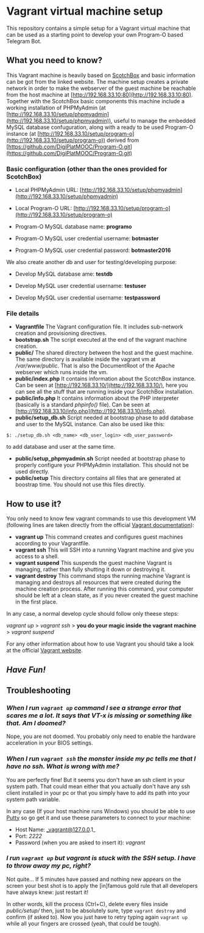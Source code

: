 # **Vagrant virtual machine setup** 

This repository contains a simple setup for a Vagrant virtual machine that can be used as a starting point to develop your own Program-O based Telegram Bot.

## **What you need to know?**
  This Vagrant machine is heavily based on [ScotchBox](https://box.scotch.io/) and basic information can be got from the linked website.
  The machine setup creates a private network in order to make the webserver of the guest machine be reachable from the host machine at  [http://192.168.33.10:80](http://192.168.33.10:80).
  Together with the ScotchBox basic components this machine include a working installation of PHPMyAdmin (at [http://192.168.33.10/setup/phpmyadmin](http://192.168.33.10/setup/phpmyadmin)), useful to manage the embedded MySQL database confuguration, along with a ready to be used Program-O instance (at [http://192.168.33.10/setup/program-o](http://192.168.33.10/setup/program-o)) derived from [https://github.com/DigiPlatMOOC/Program-O.git](https://github.com/DigiPlatMOOC/Program-O.git)
  
### **Basic configuration (other than the ones provided for ScotchBox)**
  * Local PHPMyAdmin URL: [http://192.168.33.10/setup/phpmyadmin](http://192.168.33.10/setup/phpmyadmin)
  
  * Local Program-O URL: [http://192.168.33.10/setup/program-o](http://192.168.33.10/setup/program-o)
  
  * Program-O MySQL database name: __programo__
  
  * Program-O MySQL user credential username: __botmaster__
  
  * Program-O MySQL user credential password: __botmaster2016__
  
  We also create another db and user for testing/developing purpose: 
  * Develop MySQL database ame: __testdb__
  
  * Develop MySQL user credential username: __testuser__
  
  * Develop MySQL user credential username: __testpassword__ 

### **File details**
  * **Vagrantfile**
  The Vagrant configuration file. It includes sub-network creation and provisioning directives. 
  * **bootstrap.sh**
  The script executed at the end of the vagrant machine creation. 
  * **public/**
  The shared directory between the host and the guest machine. The same directory is available inside the vagrant vm at _/var/www/public_. That is also the DocumentRoot of the Apache webserver which runs inside the vm. 
  * **public/index.php**
  It contains information about the ScotchBox instance. Can be seen at [http://192.168.33.10/](http://192.168.33.10/), here you can see all the stuff that are running inside your ScotchBox installation.
  * **public/info.php**
  It contains information about the PHP interpreter (basically is a standard *phpinfo()* file). Can be seen at [http://192.168.33.10/info.php](http://192.168.33.10/info.php).
  * **public/setup_db.sh**
  Script needed at bootstrap phase to add database and user to the MySQL instance. Can also be used like this:
  ```
  $: ./setup_db.sh <db_name> <db_user_login> <db_user_password>
  ``` 
  to add database and user at the same time.
  * **public/setup_phpmyadmin.sh**
  Script needed at bootstrap phase to properly configure your PHPMyAdmin installation. This should not be used directly.
  * **public/setup**
  This directory contains all files that are generated at boostrap time. You should not use this files directly. 
  
  
## **How to use it?**
You only need to know few vagrant commands to use this development VM (following lines are taken directly from the official [Vagrant documentation](https://www.vagrantup.com/docs/cli/ssh.html)):

* **vagrant up**
This command creates and configures guest machines according to your Vagrantfile.
* **vagrant ssh**
This will SSH into a running Vagrant machine and give you access to a shell.
* **vagrant suspend**
This suspends the guest machine Vagrant is managing, rather than fully shutting it down or destroying it.
* **vagrant destroy**
This command stops the running machine Vagrant is managing and destroys all resources that were created during the machine creation process. After running this command, your computer should be left at a clean state, as if you never created the guest machine in the first place.

In any case, a normal develop cycle should follow only theese steps:

_vagrant up_
\> _vagrant ssh_
\> **you do your magic inside the vagrant machine**
\> _vagrant suspend_ 

For any other information about how to use Vagrant you should take a look at the official [Vagrant website](https://www.vagrantup.com/).

## ***Have Fun!***

## **Troubleshooting**
### *__When I run `vagrant up` command I see a strange error that scares me a lot. It says that **VT-x** is missing or something like that. Am I doomed?__*
Nope, you are not doomed. You probably only need to enable the hardware acceleration in your BIOS settings.

### *__When I run `vagrant ssh` the monster inside my pc tells me that I have no **ssh**. What is wrong with me?__*
You are perfectly fine! But it seems you don't have an ssh client in your system path. That could mean either that you actually don't have any ssh client installed in your pc or that you simply have to add its path into your system path variable. 

In any case (If your host machine runs Windows) you should be able to use [Putty](https://the.earth.li/~sgtatham/putty/latest/x86/putty-0.67-installer.msi) so go get it and use theese parameters to connect to your machine:
* Host Name: _vagrant@127.0.0.1_
* Port: _2222_
* Password (when you are asked to insert it): _vagrant_

### *__I run `vagrant up` but vagrant is stuck with the SSH setup. I have to throw away my pc, right?__*
Not quite... If 5 minutes have passed and nothing new appears on the screen your best shot is to apply the [in]famous gold rule that all developers have always knew: just restart it! 

In other words, kill the process (Ctrl+C), delete every files inside _public/setup/_ then, just to be absolutely sure, type `vagrant destroy` and confirm (if asked to). 
Now you just have to retry typing again `vagrant up` while all your fingers are crossed (yeah, that could be tough).